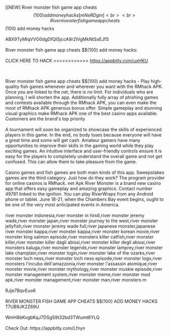 [[NEW] River monster fish game app cheats $$(100) add money hacks [ mNeRDgm]
<br>
<br>River monster fish game app cheats $$(100) add money hacks
<br>
<br>ABX9TyMIqVVG0dgDfQISjccA8r2lVgMkNtSxEJfS
<br>
<br>River monster fish game app cheats $$(100) add money hacks:
<br>
<br>CLICK HERE TO HACK >>>>>>>>>>>> https://appbitly.com/uxHKU

<br>
<br>River monster fish game app cheats $$(100) add money hacks - Play high-quality fish games whenever and wherever you want with the RMhack APK. Once you are linked to the net, there is no limit. For individuals who are planning, I will shorten the app. Additionally fully array of phishing games and contests available through the RMhack APK, you can even make the most of RMhack APK generous bonus offer. Simple gameplay and stunning visual graphics make RMhack APK one of the best casino apps available. Customers are the brand's top priority
<br>
<br>A tournament will soon be organized to showcase the skills of experienced players in this game. In the end, no body loses because everyone will have a great time and some will get cash. Amateur gamers have many opportunities to improve their skills in the gaming world while they play exciting games. An intuitive interface and user-friendly controls ensure it is easy for the players to completely understand the overall game and not get confused. This can allow them to take pleasure from the game. 
<br>
<br>Casino games and fish games are both main kinds of this app. Sweepstakes games are the third category. Just how do they work? The program provider for online casinos is RMhack. net Apk River Monster is a brand new casino app that offers easy gameplay and amazing graphics. Contact number 49781 linked to the ignition. You can play RiverWraps from any Android phone or tablet. June 18-21, when the Chambers Bay event begins, ought to be one of the very most anticipated events in America. 
<br>
<br>river monster indonesia,river monster in hindi,river monster jeremy wade,river monster japan,river monster journey to the west,river monster jellyfish,river monster jeremy wade full,river japanese monster,japanese river monster kappa,river monster kappa,river monster korean movie,river monster king salmon episode,river monsters killer catfish,river monster killer,river monster killer dagli abissi,river monster killer degli abissi,river monsters kaluga,river monster legends,river monster lamprey,river monster lake champlain,river monster login,river monster lake of the ozarks,river monster loch ness,river monster loch ness episode,river monster logo,river monsters l'incubo dell'amazzonia,river monster l'assassin atomique,river monster movie,river monster mythology,river monster muskie episode,river monster management system,river monster meme,river monster mod apk,river monster management,river monster man,river monsters m
<br>
<br>RJje7BqvEuo6
<br>
<br>RIVER MONSTER FISH GAME APP CHEATS $$(100) ADD MONEY HACKS T7UB9JK2Z69U
<br>
<br>WmH8bKvgbKqJ7DSgS9t32bd3TWumt6YLQ
<br>
<br>Check Out: https://appbitly.com/Lfnyn
<br>
